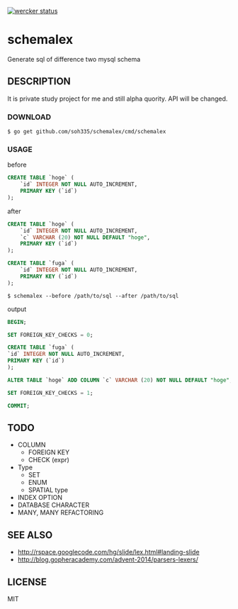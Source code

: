 [![wercker status](https://app.wercker.com/status/13480237267a3517d152deb7fc7b6b2e/s/master "wercker status")](https://app.wercker.com/project/bykey/13480237267a3517d152deb7fc7b6b2e)

# schemalex

Generate sql of difference two mysql schema

## DESCRIPTION

It is private study project for me and still alpha quority. API will be changed.

### DOWNLOAD

```
$ go get github.com/soh335/schemalex/cmd/schemalex
```

### USAGE

before
```sql
CREATE TABLE `hoge` (
    `id` INTEGER NOT NULL AUTO_INCREMENT,
    PRIMARY KEY (`id`)
);
```

after
```sql
CREATE TABLE `hoge` (
    `id` INTEGER NOT NULL AUTO_INCREMENT,
    `c` VARCHAR (20) NOT NULL DEFAULT "hoge",
    PRIMARY KEY (`id`)
);

CREATE TABLE `fuga` (
    `id` INTEGER NOT NULL AUTO_INCREMENT,
    PRIMARY KEY (`id`)
);
```

```
$ schemalex --before /path/to/sql --after /path/to/sql
```

output
```sql
BEGIN;

SET FOREIGN_KEY_CHECKS = 0;

CREATE TABLE `fuga` (
`id` INTEGER NOT NULL AUTO_INCREMENT,
PRIMARY KEY (`id`)
);

ALTER TABLE `hoge` ADD COLUMN `c` VARCHAR (20) NOT NULL DEFAULT "hoge";

SET FOREIGN_KEY_CHECKS = 1;

COMMIT;
```

## TODO

* COLUMN
    * FOREIGN KEY
    * CHECK (expr)
* Type
    * SET
    * ENUM
    * SPATIAL type
* INDEX OPTION
* DATABASE CHARACTER
* MANY, MANY REFACTORING

## SEE ALSO

* http://rspace.googlecode.com/hg/slide/lex.html#landing-slide
* http://blog.gopheracademy.com/advent-2014/parsers-lexers/

## LICENSE

MIT
